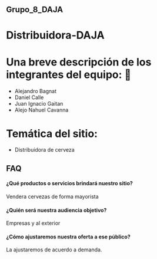 ## Grupo_8_DAJA
# Distribuidora-DAJA

# Una breve descripción de los integrantes del equipo: 👋

- Alejandro Bagnat
- Daniel Calle
- Juan Ignacio Gaitan
- Alejo Nahuel Cavanna


# Temática del sitio: 
- Distribuidora de cerveza


## FAQ

#### ¿Qué productos o servicios brindará nuestro sitio?

Vendera cervezas de forma mayorista

#### ¿Quién será nuestra audiencia objetivo?

Empresas y al exterior

#### ¿Cómo ajustaremos nuestra oferta a ese público?

La ajustaremos de acuerdo a demanda.





